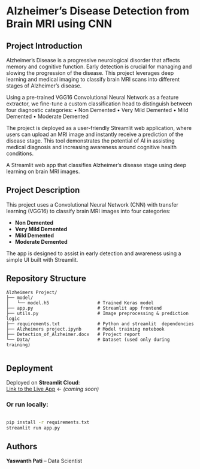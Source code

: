 # Alzheimer’s Disease Detection from Brain MRI using CNN

## Project Introduction

Alzheimer’s Disease is a progressive neurological disorder that affects memory and cognitive function. Early detection is crucial for managing and slowing the progression of the disease. This project leverages deep learning and medical imaging to classify brain MRI scans into different stages of Alzheimer’s disease.

Using a pre-trained VGG16 Convolutional Neural Network as a feature extractor, we fine-tune a custom classification head to distinguish between four diagnostic categories:
	•	Non Demented
	•	Very Mild Demented
	•	Mild Demented
	•	Moderate Demented

The project is deployed as a user-friendly Streamlit web application, where users can upload an MRI image and instantly receive a prediction of the disease stage. This tool demonstrates the potential of AI in assisting medical diagnosis and increasing awareness around cognitive health conditions.

A Streamlit web app that classifies Alzheimer’s disease stage using deep learning on brain MRI images.

## Project Description

This project uses a Convolutional Neural Network (CNN) with transfer learning (VGG16) to classify brain MRI images into four categories:
- **Non Demented**
- **Very Mild Demented**
- **Mild Demented**
- **Moderate Demented**

The app is designed to assist in early detection and awareness using a simple UI built with Streamlit.

## Repository Structure
```
Alzheimers Project/
├── model/
│   └── model.h5                  # Trained Keras model
├── app.py                        # Streamlit app frontend
├── utils.py                      # Image preprocessing & prediction logic
├── requirements.txt              # Python and streamlit  dependencies
├── Alzheimers project.ipynb      # Model training notebook
├── Detection_of_Alzheimer.docx   # Project report
└── Data/                         # Dataset (used only during training)
    
```
## Deployment

Deployed on **Streamlit Cloud**:  
 [Link to the Live App](#) ← *(coming soon)*

### Or run locally:

```bash

pip install -r requirements.txt
streamlit run app.py

```

## Authors

**Yaswanth Pati** – Data Scientist
